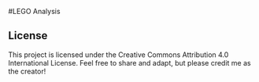 #LEGO Analysis
## License
This project is licensed under the Creative Commons Attribution 4.0 International License. Feel free to share and adapt, but please credit me as the creator!
